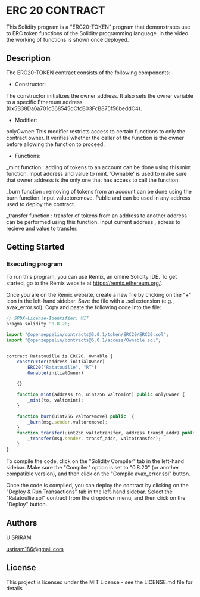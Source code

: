 # ERC 20 CONTRACT

This Solidity program is a "ERC20-TOKEN" program that demonstrates use to ERC token functions of the Solidity programming language. In the video the working of functions is shown once deployed.

## Description

The ERC20-TOKEN contract consists of the following components:

- Constructor:

The constructor initializes the owner address. It also sets the owner variable to a specific Ethereum address (0x5B38Da6a701c568545dCfcB03FcB875f56beddC4).
- Modifier:

onlyOwner: This modifier restricts access to certain functions to only the contract owner. It verifies whether the caller of the function is the owner before allowing the function to proceed.
- Functions:
  
_mint function : adding of tokens to an account can be done using this mint function. Input address and value to mint. 'Ownable' is used to make sure that owner address is the only one that has access to call the function.

_burn function : removing of tokens from an account can be done using the burn function. Input valuetoremove. Public and can be used in any address used to deploy the contract.

_transfer function : transfer of tokens from an address to another address can be performed using this function. Input current address , adress to recieve and value to transfer.
## Getting Started

### Executing program

To run this program, you can use Remix, an online Solidity IDE. To get started, go to the Remix website at https://remix.ethereum.org/.

Once you are on the Remix website, create a new file by clicking on the "+" icon in the left-hand sidebar. Save the file with a .sol extension (e.g., avax_error.sol). Copy and paste the following code into the file:

```javascript
// SPDX-License-Identifier: MIT
pragma solidity ^0.8.20;

import "@openzeppelin/contracts@5.0.1/token/ERC20/ERC20.sol";
import "@openzeppelin/contracts@5.0.1/access/Ownable.sol";


contract Ratatouille is ERC20, Ownable {
    constructor(address initialOwner)
        ERC20("Ratatouille", "RT")
        Ownable(initialOwner)
      
    {}

    function mint(address to, uint256 valtomint) public onlyOwner {
        _mint(to, valtomint);
    }

    function burn(uint256 valtoremove) public  {
        _burn(msg.sender,valtoremove);
    }   
    function transfer(uint256 valtotransfer, address transf_addr) public {
        _transfer(msg.sender, transf_addr, valtotransfer);
    }    
}

```


To compile the code, click on the "Solidity Compiler" tab in the left-hand sidebar. Make sure the "Compiler" option is set to "0.8.20" (or another compatible version), and then click on the "Compile avax_error.sol" button.

Once the code is compiled, you can deploy the contract by clicking on the "Deploy & Run Transactions" tab in the left-hand sidebar. Select the "Ratatoullie.sol" contract from the dropdown menu, and then click on the "Deploy" button.


## Authors

U SRIRAM

usriram186@gmail.com

## License
This project is licensed under the MIT License - see the LICENSE.md file for details
